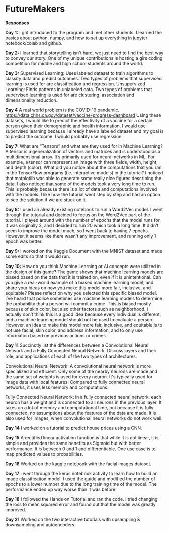 # FutureMakers

**Responses**

**Day 1:**
I got introduced to the program and met other students. I learned the basics about python, numpy, and how to set up everything in jupyter notebook/colab and github.

**Day 2:**
I learned that storytelling isn't hard, we just need to find the best way to convey our story. One of my unique contributions is hosting a girs coding competition
for middle and high school students around the world.

**Day 3:**
Supervised Learning: Uses labeled dataset to train algorithms to classify data and predict outcomes. Two types of problems that supervised learning is used for are classification and regression.
Unsupervized Learning: Finds patterns in unlabeled data. Two types of problems that supervised learning is used for are clustering, association and dimensionality reduction.

**Day 4**
A real world problem is the COVID-19 pandemic. 
https://data.chhs.ca.gov/dataset/vaccine-progress-dashboard
Using these datasets, I would like to predict the effectivity of a vaccine for a certain person given their demographic and health information. I would use supervised learning because I already have a labeled dataset and my goal is to predict the outcome. I would probably use regression.

**Day 7:**
What are “Tensors” and what are they used for in Machine Learning? 
A tensor is a generalization of vectors and matrices and is understood as a multidimensional array. It’s primarily used for neural networks in ML. For example, a tensor can represent an image with three fields, width, height, and depth (color).
What did you notice about the computations that you ran in the TensorFlow programs (i.e. interactive models) in the tutorial?
I noticed that matplotlib was able to generate some really nice figures describing the data. I also noticed that some of the models took a very long time to run. This is probably because there is a lot of data and computations involved with the models. I like how the tutorial went step by step and had an option to see the solution if we are stuck on it.

**Day 8:**
I used an already existing notebook to run a Word2Vec model. I went through the tutorial and decided to focus on the Word2Vec part of the tutorial. I played around with the number of epochs that the model runs for. It was originally 3, and I decided to run 20 which took a long time. It didn't seem to improve the model much, so I went back to having 7 epochs. However, it seems like there wasn't any improvement, and running only 1 epoch was better.

**Day 9:** I worked on the Kaggle Document with the MNIST dataset and made some edits so that it would run.

**Day 10:**
How do you think Machine Learning or AI concepts were utilized in the design of this game?
The game shows that machine learning models are biased based on the data that it is trained on, even if it is unintentional. 
Can you give a real-world example of a biased machine learning model, and share your ideas on how you make this model more fair, inclusive, and equitable? Please reflect on why you selected this specific biased model.
I’ve heard that police sometimes use machine learning models to determine the probability that a person will commit a crime. This is biased mostly because of skin color, but also other factors such as neighborhood. I actually don’t think this is a good idea because every individual is different, and a machine learning model should not be used to evaluate a person. However, an idea to make this model more fair, inclusive, and equitable is to not use facial, skin color, and address information, and to only use information based on previous actions or crimes.

**Day 11**
Succinctly list the differences between a Convolutional Neural Network and a
Fully Connected Neural Network. Discuss layers and their role, and
applications of each of the two types of architectures.

Convolutional Neural Network: A convolutional neural network is more specialized and efficient. Only some of the nearby neurons are made and the same set of weights is used for every neuron. It's typically used for image data with local features. Compared to fully connected neural networks, it uses less memory and computations.

Fully Connected Neural Network: In a fully connected neural network, each neuron has a weight and is connected to all neurons in the previous layer. It takes up a lot of memory and computational time, but because it is fully connected, no assumptions about the features of the data are made. It is also used for images, when convolutional neural networks do not work well.

**Day 14**
I worked on a tutorial to predict house prices using a CNN.

**Day 15**
A rectified linear activation function is that while it is not linear, it is simple and provides the same benefits as Sigmoid but with better performance. It is between 0 and 1 and differentiable. One use case is to map predicted values to probabilities.

**Day 16**
Worked on the kaggle notebook with the facial images dataset.

**Day 17**
I went through the keras notebook activity to learn how to build an image classification model. I used the guide and modified the number of epochs to a lower number due to the long training time of the model. The performance ended up way worse than it was before.

**Day 18**
I followed the Hands on Tutorial and ran the code. I tried changing the loss to mean squared error and found out that the model was greatly improved.

**Day 21**
Worked on the two interactive tutorials with upsampling & downsampling and autoencoders



